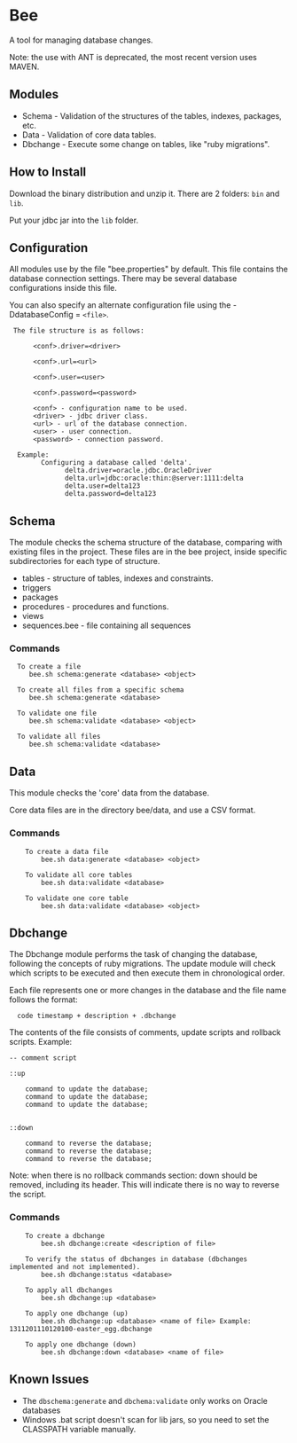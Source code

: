 # Bee

A tool for managing database changes.

Note: the use with ANT is deprecated, the most recent version uses MAVEN.

## Modules

* Schema - Validation of the structures of the tables, indexes, packages, etc.
* Data - Validation of core data tables.
* Dbchange - Execute some change on tables, like "ruby migrations".

## How to Install

Download the binary distribution and unzip it. There are 2 folders: `bin` and `lib`.

Put your jdbc jar into the `lib` folder.

## Configuration

All modules use by the file "bee.properties" by default. This file contains the database connection settings. There may be several database configurations inside this file.

You can also specify an alternate configuration file using the -DdatabaseConfig = `<file>`.

     The file structure is as follows: 

          <conf>.driver=<driver>

          <conf>.url=<url>

          <conf>.user=<user>

          <conf>.password=<password>

          <conf> - configuration name to be used.
          <driver> - jdbc driver class.
          <url> - url of the database connection.
          <user> - user connection.
          <password> - connection password.

      Example:
            Configuring a database called 'delta'.
                  delta.driver=oracle.jdbc.OracleDriver
                  delta.url=jdbc:oracle:thin:@server:1111:delta
                  delta.user=delta123
                  delta.password=delta123

## Schema

The module checks the schema structure of the database, comparing with existing files in the project. These files are in the bee project, inside specific subdirectories for each type of structure.

   * tables - structure of tables, indexes and constraints.
   * triggers
   * packages
   * procedures - procedures and functions.
   * views
   * sequences.bee - file containing all sequences

### Commands

      To create a file
         bee.sh schema:generate <database> <object>

      To create all files from a specific schema
         bee.sh schema:generate <database>

      To validate one file
         bee.sh schema:validate <database> <object>

      To validate all files
         bee.sh schema:validate <database>


## Data

This module checks the 'core' data from the database.

Core data files are in the directory bee/data, and use a CSV format.

### Commands

        To create a data file
            bee.sh data:generate <database> <object>

        To validate all core tables
            bee.sh data:validate <database>

        To validate one core table
            bee.sh data:validate <database> <object>


## Dbchange

The Dbchange module performs the task of changing the database, following the concepts of ruby migrations. The update module will check which scripts to be executed and then execute them in chronological order.


Each file represents one or more changes in the database and the file name follows the format:

      code timestamp + description + .dbchange


The contents of the file consists of comments, update scripts and rollback scripts. Example:

    -- comment script

    ::up

        command to update the database;
        command to update the database;
        command to update the database;


    ::down
        
        command to reverse the database;
        command to reverse the database;
        command to reverse the database;


Note:  when there is no rollback commands section: down should be removed, including its header. This will indicate there is no way to reverse the script.

### Commands

        To create a dbchange
            bee.sh dbchange:create <description of file>

        To verify the status of dbchanges in database (dbchanges implemented and not implemented).
            bee.sh dbchange:status <database>

        To apply all dbchanges
            bee.sh dbchange:up <database>

        To apply one dbchange (up)
            bee.sh dbchange:up <database> <name of file> Example: 1311201110120100-easter_egg.dbchange

        To apply one dbchange (down)
            bee.sh dbchange:down <database> <name of file>


## Known Issues

* The `dbschema:generate` and `dbchema:validate` only works on Oracle databases
* Windows .bat script doesn't scan for lib jars, so you need to set the CLASSPATH variable manually.